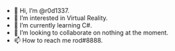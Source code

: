 - 👋 Hi, I’m @r0d1337.
- 👀 I’m interested in Virtual Reality.
- 🌱 I’m currently learning C#.
- 💞️ I’m looking to collaborate on nothing at the moment.
- 📫 How to reach me rod#8888.

<!---
r0d1337/r0d1337 is a ✨ special ✨ repository because its `README.md` (this file) appears on your GitHub profile.
You can click the Preview link to take a look at your changes.
--->
